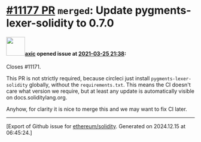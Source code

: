 # [\#11177 PR](https://github.com/ethereum/solidity/pull/11177) `merged`: Update pygments-lexer-solidity to 0.7.0

#### <img src="https://avatars.githubusercontent.com/u/20340?v=4" width="50">[axic](https://github.com/axic) opened issue at [2021-03-25 21:38](https://github.com/ethereum/solidity/pull/11177):

Closes #11171.

This PR is not strictly required, because circleci just install `pygments-lexer-solidity` globally, without the `requirements.txt`. This means the CI doesn't care what version we require, but at least any update is automatically visible on docs.soliditylang.org.

Anyhow, for clarity it is nice to merge this and we may want to fix CI later.




-------------------------------------------------------------------------------



[Export of Github issue for [ethereum/solidity](https://github.com/ethereum/solidity). Generated on 2024.12.15 at 06:45:24.]
